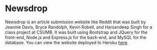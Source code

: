 # Newsdrop
Newsdrop is an article submission website like Reddit that was built by Jeannie Davis, Bryce Randolph, Kevin Robell, and Harsandeep Singh for a class project at CSUMB. It was built using Bootstrap and JQuery for the front-end, Node.js and Express.js for the back-end, and MySQL for the database. You can view the website deployed to Heroku [here](https://news-drop.herokuapp.com/).
